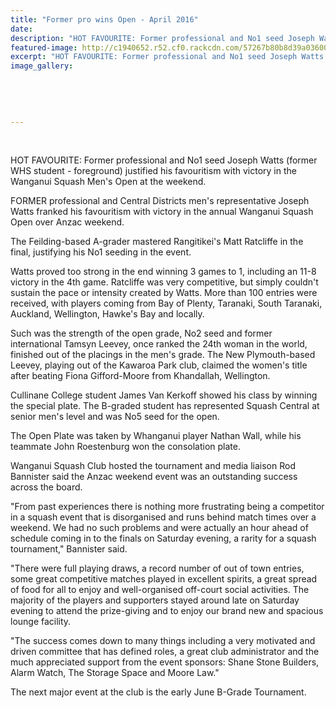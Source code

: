 ```yaml
---
title: "Former pro wins Open - April 2016"
date: 
description: "HOT FAVOURITE: Former professional and No1 seed Joseph Watts (foreground) justified his favouritism with victory in the Wanganui Squash Men's Open at the weekend, Wanganui Chronicle article on 28/4/16"
featured-image: http://c1940652.r52.cf0.rackcdn.com/57267b80b8d39a036000094c/Ex-Joseph-Watts-wins-WU-Squash-Mens-Open-23.4.16-Chron-28.4.16.jpg
excerpt: "HOT FAVOURITE: Former professional and No1 seed Joseph Watts (former WHS student - foreground) justified his favouritism with victory in the Wanganui Squash Men's Open at the weekend."
image_gallery:
    
    
    
    
    
---
```


<p>&nbsp;</p>
<p><span>HOT FAVOURITE: Former professional and No1 seed Joseph Watts (former WHS student - foreground) justified his favouritism with victory in the Wanganui Squash Men's Open at the weekend.</span></p>
<p>FORMER professional and Central Districts men's representative Joseph Watts franked his favouritism with victory in the annual Wanganui Squash Open over Anzac weekend.</p>
<p>The Feilding-based A-grader mastered Rangitikei's Matt Ratcliffe in the final, justifying his No1 seeding in the event.</p>
<p>Watts proved too strong in the end winning 3 games to 1, including an 11-8 victory in the 4th game. Ratcliffe was very competitive, but simply couldn't sustain the pace or intensity created by Watts. More than 100 entries were received, with players coming from Bay of Plenty, Taranaki, South Taranaki, Auckland, Wellington, Hawke's Bay and locally.</p>
<p>Such was the strength of the open grade, No2 seed and former international Tamsyn Leevey, once ranked the 24th woman in the world, finished out of the placings in the men's grade. The New Plymouth-based Leevey, playing out of the Kawaroa Park club, claimed the women's title after beating Fiona Gifford-Moore from Khandallah, Wellington.</p>
<p>Cullinane College student James Van Kerkoff showed his class by winning the special plate. The B-graded student has represented Squash Central at senior men's level and was No5 seed for the open.</p>
<p>The Open Plate was taken by Whanganui player Nathan Wall, while his teammate John Roestenburg won the consolation plate.</p>
<p>Wanganui Squash Club hosted the tournament and media liaison Rod Bannister said the Anzac weekend event was an outstanding success across the board.</p>
<p>"From past experiences there is nothing more frustrating being a competitor in a squash event that is disorganised and runs behind match times over a weekend. We had no such problems and were actually an hour ahead of schedule coming in to the finals on Saturday evening, a rarity for a squash tournament," Bannister said.</p>
<p>"There were full playing draws, a record number of out of town entries, some great competitive matches played in excellent spirits, a great spread of food for all to enjoy and well-organised off-court social activities. The majority of the players and supporters stayed around late on Saturday evening to attend the prize-giving and to enjoy our brand new and spacious lounge facility.</p>
<p>"The success comes down to many things including a very motivated and driven committee that has defined roles, a great club administrator and the much appreciated support from the event sponsors: Shane Stone Builders, Alarm Watch, The Storage Space and Moore Law."</p>
<p>The next major event at the club is the early June B-Grade Tournament.</p>

